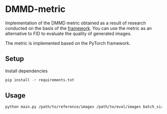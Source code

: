 # DMMD-metric
Implementation of the DMMD metric obtained as a result of research conducted on the basis of the [framework](https://github.com/nickboyar/create-and-test-generative-model-metric).
You can use the metric as an alternative to FID to evaluate the quality of generated images.

The metric is implemented based on the PyTorch framework.

## Setup

Install dependencies 

```bash
pip install -r requirements.txt
```

## Usage

```bash
python main.py /path/to/reference/images /path/to/eval/images batch_size
```
